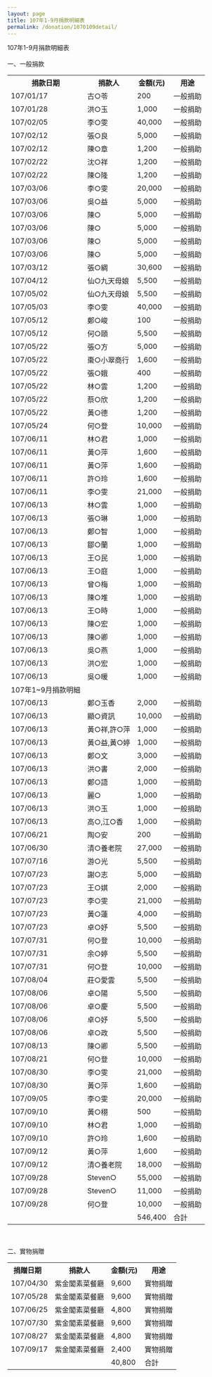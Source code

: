 ```yaml
---
layout: page
title: 107年1-9月捐款明細表
permalink: /donation/1070109detail/
---
```

107年1-9月捐款明細表
<br/><br/>
一、一般捐款
<br/>
<table class="tg">
  <tr>
    <th class="tg-0lax">捐款日期</th>
    <th class="tg-0lax">捐款人</th>
    <th class="tg-0lax">金額(元)</th>
    <th class="tg-0lax">用途</th>
  </tr>
  <tr>
    <td class="tg-0lax">107/01/17</td>
    <td class="tg-0lax">古○苓</td>
    <td class="tg-0lax">200</td>
    <td class="tg-0lax">一般捐助</td>
  </tr>
  <tr>
    <td class="tg-0lax">107/01/28</td>
    <td class="tg-0lax">洪○玉</td>
    <td class="tg-0lax">1,000</td>
    <td class="tg-0lax">一般捐助</td>
  </tr>
  <tr>
    <td class="tg-0lax">107/02/05</td>
    <td class="tg-0lax">李○雯</td>
    <td class="tg-0lax">40,000</td>
    <td class="tg-0lax">一般捐助</td>
  </tr>
  <tr>
    <td class="tg-0lax">107/02/12</td>
    <td class="tg-0lax">張○良</td>
    <td class="tg-0lax">5,000</td>
    <td class="tg-0lax">一般捐助</td>
  </tr>
  <tr>
    <td class="tg-0lax">107/02/12</td>
    <td class="tg-0lax">陳○章</td>
    <td class="tg-0lax">1,200</td>
    <td class="tg-0lax">一般捐助</td>
  </tr>
  <tr>
    <td class="tg-0lax">107/02/22</td>
    <td class="tg-0lax">沈○祥</td>
    <td class="tg-0lax">1,200</td>
    <td class="tg-0lax">一般捐助</td>
  </tr>
  <tr>
    <td class="tg-0lax">107/02/22</td>
    <td class="tg-0lax">陳○隆</td>
    <td class="tg-0lax">1,200</td>
    <td class="tg-0lax">一般捐助</td>
  </tr>
  <tr>
    <td class="tg-0lax">107/03/06</td>
    <td class="tg-0lax">李○雯</td>
    <td class="tg-0lax">20,000</td>
    <td class="tg-0lax">一般捐助</td>
  </tr>
  <tr>
    <td class="tg-0lax">107/03/06</td>
    <td class="tg-0lax">吳○益</td>
    <td class="tg-0lax">5,000</td>
    <td class="tg-0lax">一般捐助</td>
  </tr>
  <tr>
    <td class="tg-0lax">107/03/06</td>
    <td class="tg-0lax">陳○</td>
    <td class="tg-0lax">5,000</td>
    <td class="tg-0lax">一般捐助</td>
  </tr>
  <tr>
    <td class="tg-0lax">107/03/06</td>
    <td class="tg-0lax">陳○</td>
    <td class="tg-0lax">5,000</td>
    <td class="tg-0lax">一般捐助</td>
  </tr>
  <tr>
    <td class="tg-0lax">107/03/06</td>
    <td class="tg-0lax">陳○</td>
    <td class="tg-0lax">5,000</td>
    <td class="tg-0lax">一般捐助</td>
  </tr>
  <tr>
    <td class="tg-0lax">107/03/06</td>
    <td class="tg-0lax">陳○</td>
    <td class="tg-0lax">5,000</td>
    <td class="tg-0lax">一般捐助</td>
  </tr>
  <tr>
    <td class="tg-0lax">107/03/12</td>
    <td class="tg-0lax">張○綢</td>
    <td class="tg-0lax">30,600</td>
    <td class="tg-0lax">一般捐助</td>
  </tr>
  <tr>
    <td class="tg-0lax">107/04/12</td>
    <td class="tg-0lax">仙○九天母娘</td>
    <td class="tg-0lax">5,500</td>
    <td class="tg-0lax">一般捐助</td>
  </tr>
  <tr>
    <td class="tg-0lax">107/05/02</td>
    <td class="tg-0lax">仙○九天母娘</td>
    <td class="tg-0lax">5,500</td>
    <td class="tg-0lax">一般捐助</td>
  </tr>
  <tr>
    <td class="tg-0lax">107/05/03</td>
    <td class="tg-0lax">李○雯</td>
    <td class="tg-0lax">40,000</td>
    <td class="tg-0lax">一般捐助</td>
  </tr>
  <tr>
    <td class="tg-0lax">107/05/12</td>
    <td class="tg-0lax">鄭○峻</td>
    <td class="tg-0lax">100</td>
    <td class="tg-0lax">一般捐助</td>
  </tr>
  <tr>
    <td class="tg-0lax">107/05/12</td>
    <td class="tg-0lax">何○頤</td>
    <td class="tg-0lax">5,500</td>
    <td class="tg-0lax">一般捐助</td>
  </tr>
  <tr>
    <td class="tg-0lax">107/05/22</td>
    <td class="tg-0lax">張○方</td>
    <td class="tg-0lax">5,000</td>
    <td class="tg-0lax">一般捐助</td>
  </tr>
  <tr>
    <td class="tg-0lax">107/05/22</td>
    <td class="tg-0lax">棗○小翠商行</td>
    <td class="tg-0lax">1,600</td>
    <td class="tg-0lax">一般捐助</td>
  </tr>
  <tr>
    <td class="tg-0lax">107/05/22</td>
    <td class="tg-0lax">張○娥</td>
    <td class="tg-0lax">400</td>
    <td class="tg-0lax">一般捐助</td>
  </tr>
  <tr>
    <td class="tg-0lax">107/05/22</td>
    <td class="tg-0lax">林○雲</td>
    <td class="tg-0lax">1,200</td>
    <td class="tg-0lax">一般捐助</td>
  </tr>
  <tr>
    <td class="tg-0lax">107/05/22</td>
    <td class="tg-0lax">蔡○欣</td>
    <td class="tg-0lax">1,200</td>
    <td class="tg-0lax">一般捐助</td>
  </tr>
  <tr>
    <td class="tg-0lax">107/05/22</td>
    <td class="tg-0lax">黃○德</td>
    <td class="tg-0lax">1,200</td>
    <td class="tg-0lax">一般捐助</td>
  </tr>
  <tr>
    <td class="tg-0lax">107/05/24</td>
    <td class="tg-0lax">何○登</td>
    <td class="tg-0lax">10,000</td>
    <td class="tg-0lax">一般捐助</td>
  </tr>
  <tr>
    <td class="tg-0lax">107/06/11</td>
    <td class="tg-0lax">林○君</td>
    <td class="tg-0lax">1,000</td>
    <td class="tg-0lax">一般捐助</td>
  </tr>
  <tr>
    <td class="tg-0lax">107/06/11</td>
    <td class="tg-0lax">黃○萍</td>
    <td class="tg-0lax">1,600</td>
    <td class="tg-0lax">一般捐助</td>
  </tr>
  <tr>
    <td class="tg-0lax">107/06/11</td>
    <td class="tg-0lax">黃○萍</td>
    <td class="tg-0lax">1,600</td>
    <td class="tg-0lax">一般捐助</td>
  </tr>
  <tr>
    <td class="tg-0lax">107/06/11</td>
    <td class="tg-0lax">許○玲</td>
    <td class="tg-0lax">1,600</td>
    <td class="tg-0lax">一般捐助</td>
  </tr>
  <tr>
    <td class="tg-0lax">107/06/11</td>
    <td class="tg-0lax">李○雯</td>
    <td class="tg-0lax">21,000</td>
    <td class="tg-0lax">一般捐助</td>
  </tr>
  <tr>
    <td class="tg-0lax">107/06/13</td>
    <td class="tg-0lax">林○雲</td>
    <td class="tg-0lax">1,000</td>
    <td class="tg-0lax">一般捐助</td>
  </tr>
  <tr>
    <td class="tg-0lax">107/06/13</td>
    <td class="tg-0lax">張○琳</td>
    <td class="tg-0lax">1,000</td>
    <td class="tg-0lax">一般捐助</td>
  </tr>
  <tr>
    <td class="tg-0lax">107/06/13</td>
    <td class="tg-0lax">鄭○智</td>
    <td class="tg-0lax">1,000</td>
    <td class="tg-0lax">一般捐助</td>
  </tr>
  <tr>
    <td class="tg-0lax">107/06/13</td>
    <td class="tg-0lax">鄒○蘭</td>
    <td class="tg-0lax">1,000</td>
    <td class="tg-0lax">一般捐助</td>
  </tr>
  <tr>
    <td class="tg-0lax">107/06/13</td>
    <td class="tg-0lax">王○民</td>
    <td class="tg-0lax">1,000</td>
    <td class="tg-0lax">一般捐助</td>
  </tr>
  <tr>
    <td class="tg-0lax">107/06/13</td>
    <td class="tg-0lax">王○庭</td>
    <td class="tg-0lax">1,000</td>
    <td class="tg-0lax">一般捐助</td>
  </tr>
  <tr>
    <td class="tg-0lax">107/06/13</td>
    <td class="tg-0lax">曾○梅</td>
    <td class="tg-0lax">1,000</td>
    <td class="tg-0lax">一般捐助</td>
  </tr>
  <tr>
    <td class="tg-0lax">107/06/13</td>
    <td class="tg-0lax">陳○堆</td>
    <td class="tg-0lax">1,000</td>
    <td class="tg-0lax">一般捐助</td>
  </tr>
  <tr>
    <td class="tg-0lax">107/06/13</td>
    <td class="tg-0lax">王○時</td>
    <td class="tg-0lax">1,000</td>
    <td class="tg-0lax">一般捐助</td>
  </tr>
  <tr>
    <td class="tg-0lax">107/06/13</td>
    <td class="tg-0lax">陳○宏</td>
    <td class="tg-0lax">1,000</td>
    <td class="tg-0lax">一般捐助</td>
  </tr>
  <tr>
    <td class="tg-0lax">107/06/13</td>
    <td class="tg-0lax">陳○卿</td>
    <td class="tg-0lax">1,000</td>
    <td class="tg-0lax">一般捐助</td>
  </tr>
  <tr>
    <td class="tg-0lax">107/06/13</td>
    <td class="tg-0lax">吳○燕</td>
    <td class="tg-0lax">1,000</td>
    <td class="tg-0lax">一般捐助</td>
  </tr>
  <tr>
    <td class="tg-0lax">107/06/13</td>
    <td class="tg-0lax">洪○宏</td>
    <td class="tg-0lax">1,000</td>
    <td class="tg-0lax">一般捐助</td>
  </tr>
  <tr>
    <td class="tg-0lax">107/06/13</td>
    <td class="tg-0lax">吳○暖</td>
    <td class="tg-0lax">1,000</td>
    <td class="tg-0lax">一般捐助</td>
  </tr>
  <tr>
    <td class="tg-0lax">107年1~9月捐款明細</td>
    <td class="tg-0lax"></td>
    <td class="tg-0lax"></td>
    <td class="tg-0lax"></td>
  </tr>
  <tr>
    <td class="tg-0lax">107/06/13</td>
    <td class="tg-0lax">鄭○玉香</td>
    <td class="tg-0lax">2,000</td>
    <td class="tg-0lax">一般捐助</td>
  </tr>
  <tr>
    <td class="tg-0lax">107/06/13</td>
    <td class="tg-0lax">顯○資訊</td>
    <td class="tg-0lax">10,000</td>
    <td class="tg-0lax">一般捐助</td>
  </tr>
  <tr>
    <td class="tg-0lax">107/06/13</td>
    <td class="tg-0lax">黃○祥,許○萍</td>
    <td class="tg-0lax">1,000</td>
    <td class="tg-0lax">一般捐助</td>
  </tr>
  <tr>
    <td class="tg-0lax">107/06/13</td>
    <td class="tg-0lax">黃○益,黃○婷</td>
    <td class="tg-0lax">1,000</td>
    <td class="tg-0lax">一般捐助</td>
  </tr>
  <tr>
    <td class="tg-0lax">107/06/13</td>
    <td class="tg-0lax">鄭○文</td>
    <td class="tg-0lax">3,000</td>
    <td class="tg-0lax">一般捐助</td>
  </tr>
  <tr>
    <td class="tg-0lax">107/06/13</td>
    <td class="tg-0lax">洪○書</td>
    <td class="tg-0lax">2,000</td>
    <td class="tg-0lax">一般捐助</td>
  </tr>
  <tr>
    <td class="tg-0lax">107/06/13</td>
    <td class="tg-0lax">鄭○語</td>
    <td class="tg-0lax">1,000</td>
    <td class="tg-0lax">一般捐助</td>
  </tr>
  <tr>
    <td class="tg-0lax">107/06/13</td>
    <td class="tg-0lax">麗○</td>
    <td class="tg-0lax">1,000</td>
    <td class="tg-0lax">一般捐助</td>
  </tr>
  <tr>
    <td class="tg-0lax">107/06/13</td>
    <td class="tg-0lax">洪○玉</td>
    <td class="tg-0lax">1,000</td>
    <td class="tg-0lax">一般捐助</td>
  </tr>
  <tr>
    <td class="tg-0lax">107/06/13</td>
    <td class="tg-0lax">高○,江○香</td>
    <td class="tg-0lax">1,000</td>
    <td class="tg-0lax">一般捐助</td>
  </tr>
  <tr>
    <td class="tg-0lax">107/06/21</td>
    <td class="tg-0lax">陶○安</td>
    <td class="tg-0lax">200</td>
    <td class="tg-0lax">一般捐助</td>
  </tr>
  <tr>
    <td class="tg-0lax">107/06/30</td>
    <td class="tg-0lax">清○養老院</td>
    <td class="tg-0lax">27,000</td>
    <td class="tg-0lax">一般捐助</td>
  </tr>
  <tr>
    <td class="tg-0lax">107/07/16</td>
    <td class="tg-0lax">游○光</td>
    <td class="tg-0lax">5,500</td>
    <td class="tg-0lax">一般捐助</td>
  </tr>
  <tr>
    <td class="tg-0lax">107/07/23</td>
    <td class="tg-0lax">謝○志</td>
    <td class="tg-0lax">5,000</td>
    <td class="tg-0lax">一般捐助</td>
  </tr>
  <tr>
    <td class="tg-0lax">107/07/23</td>
    <td class="tg-0lax">王○娸</td>
    <td class="tg-0lax">2,000</td>
    <td class="tg-0lax">一般捐助</td>
  </tr>
  <tr>
    <td class="tg-0lax">107/07/23</td>
    <td class="tg-0lax">李○雯</td>
    <td class="tg-0lax">21,000</td>
    <td class="tg-0lax">一般捐助</td>
  </tr>
  <tr>
    <td class="tg-0lax">107/07/23</td>
    <td class="tg-0lax">黃○蓮</td>
    <td class="tg-0lax">4,000</td>
    <td class="tg-0lax">一般捐助</td>
  </tr>
  <tr>
    <td class="tg-0lax">107/07/23</td>
    <td class="tg-0lax">卓○妤</td>
    <td class="tg-0lax">5,500</td>
    <td class="tg-0lax">一般捐助</td>
  </tr>
  <tr>
    <td class="tg-0lax">107/07/31</td>
    <td class="tg-0lax">何○登</td>
    <td class="tg-0lax">10,000</td>
    <td class="tg-0lax">一般捐助</td>
  </tr>
  <tr>
    <td class="tg-0lax">107/07/31</td>
    <td class="tg-0lax">余○婷</td>
    <td class="tg-0lax">5,500</td>
    <td class="tg-0lax">一般捐助</td>
  </tr>
  <tr>
    <td class="tg-0lax">107/07/31</td>
    <td class="tg-0lax">何○登</td>
    <td class="tg-0lax">10,000</td>
    <td class="tg-0lax">一般捐助</td>
  </tr>
  <tr>
    <td class="tg-0lax">107/08/04</td>
    <td class="tg-0lax">莊○愛雲</td>
    <td class="tg-0lax">5,500</td>
    <td class="tg-0lax">一般捐助</td>
  </tr>
  <tr>
    <td class="tg-0lax">107/08/06</td>
    <td class="tg-0lax">卓○陽</td>
    <td class="tg-0lax">5,500</td>
    <td class="tg-0lax">一般捐助</td>
  </tr>
  <tr>
    <td class="tg-0lax">107/08/06</td>
    <td class="tg-0lax">卓○慶</td>
    <td class="tg-0lax">5,500</td>
    <td class="tg-0lax">一般捐助</td>
  </tr>
  <tr>
    <td class="tg-0lax">107/08/06</td>
    <td class="tg-0lax">卓○妤</td>
    <td class="tg-0lax">5,500</td>
    <td class="tg-0lax">一般捐助</td>
  </tr>
  <tr>
    <td class="tg-0lax">107/08/06</td>
    <td class="tg-0lax">卓○政</td>
    <td class="tg-0lax">5,500</td>
    <td class="tg-0lax">一般捐助</td>
  </tr>
  <tr>
    <td class="tg-0lax">107/08/13</td>
    <td class="tg-0lax">陳○卿</td>
    <td class="tg-0lax">5,500</td>
    <td class="tg-0lax">一般捐助</td>
  </tr>
  <tr>
    <td class="tg-0lax">107/08/21</td>
    <td class="tg-0lax">何○登</td>
    <td class="tg-0lax">10,000</td>
    <td class="tg-0lax">一般捐助</td>
  </tr>
  <tr>
    <td class="tg-0lax">107/08/30</td>
    <td class="tg-0lax">李○雯</td>
    <td class="tg-0lax">21,000</td>
    <td class="tg-0lax">一般捐助</td>
  </tr>
  <tr>
    <td class="tg-0lax">107/08/30</td>
    <td class="tg-0lax">黃○萍</td>
    <td class="tg-0lax">1,600</td>
    <td class="tg-0lax">一般捐助</td>
  </tr>
  <tr>
    <td class="tg-0lax">107/09/05</td>
    <td class="tg-0lax">李○雯</td>
    <td class="tg-0lax">20,000</td>
    <td class="tg-0lax">一般捐助</td>
  </tr>
  <tr>
    <td class="tg-0lax">107/09/10</td>
    <td class="tg-0lax">黃○栩</td>
    <td class="tg-0lax">500</td>
    <td class="tg-0lax">一般捐助</td>
  </tr>
  <tr>
    <td class="tg-0lax">107/09/10</td>
    <td class="tg-0lax">林○君</td>
    <td class="tg-0lax">1,000</td>
    <td class="tg-0lax">一般捐助</td>
  </tr>
  <tr>
    <td class="tg-0lax">107/09/10</td>
    <td class="tg-0lax">許○玲</td>
    <td class="tg-0lax">1,600</td>
    <td class="tg-0lax">一般捐助</td>
  </tr>
  <tr>
    <td class="tg-0lax">107/09/12</td>
    <td class="tg-0lax">黃○萍</td>
    <td class="tg-0lax">1,600</td>
    <td class="tg-0lax">一般捐助</td>
  </tr>
  <tr>
    <td class="tg-0lax">107/09/12</td>
    <td class="tg-0lax">清○養老院</td>
    <td class="tg-0lax">18,000</td>
    <td class="tg-0lax">一般捐助</td>
  </tr>
  <tr>
    <td class="tg-0lax">107/09/28</td>
    <td class="tg-0lax">Steven○</td>
    <td class="tg-0lax">55,000</td>
    <td class="tg-0lax">一般捐助</td>
  </tr>
  <tr>
    <td class="tg-0lax">107/09/28</td>
    <td class="tg-0lax">Steven○</td>
    <td class="tg-0lax">11,000</td>
    <td class="tg-0lax">一般捐助</td>
  </tr>
  <tr>
    <td class="tg-0lax">107/09/28</td>
    <td class="tg-0lax">何○登</td>
    <td class="tg-0lax">10,000</td>
    <td class="tg-0lax">一般捐助</td>
  </tr>
  <tr>
    <td class="tg-0lax"></td>
    <td class="tg-0lax"></td>
    <td class="tg-0lax">546,400</td>
    <td class="tg-0lax">合計</td>
  </tr>
</table>


<br/><br/>
二、實物捐贈
<br/>
<table class="tg">
  <tr>
    <th class="tg-0lax">捐贈日期&nbsp;&nbsp;</th>
    <th class="tg-0lax">捐款人</th>
    <th class="tg-0lax">金額(元)</th>
    <th class="tg-0lax">用途</th>
  </tr>
  <tr>
    <td class="tg-0lax">107/04/30</td>
    <td class="tg-0lax">紫金閣素菜餐廳</td>
    <td class="tg-0lax">9,600</td>
    <td class="tg-0lax">實物捐贈</td>
  </tr>
  <tr>
    <td class="tg-0lax">107/05/28</td>
    <td class="tg-0lax">紫金閣素菜餐廳</td>
    <td class="tg-0lax">9,600</td>
    <td class="tg-0lax">實物捐贈</td>
  </tr>
  <tr>
    <td class="tg-0lax">107/06/25</td>
    <td class="tg-0lax">紫金閣素菜餐廳</td>
    <td class="tg-0lax">4,800</td>
    <td class="tg-0lax">實物捐贈</td>
  </tr>
  <tr>
    <td class="tg-0lax">107/07/30</td>
    <td class="tg-0lax">紫金閣素菜餐廳</td>
    <td class="tg-0lax">9,600</td>
    <td class="tg-0lax">實物捐贈</td>
  </tr>
  <tr>
    <td class="tg-0lax">107/08/27</td>
    <td class="tg-0lax">紫金閣素菜餐廳</td>
    <td class="tg-0lax">4,800</td>
    <td class="tg-0lax">實物捐贈</td>
  </tr>
  <tr>
    <td class="tg-0lax">107/09/17</td>
    <td class="tg-0lax">紫金閣素菜餐廳</td>
    <td class="tg-0lax">2,400</td>
    <td class="tg-0lax">實物捐贈</td>
  </tr>
  <tr>
    <td class="tg-0lax"></td>
    <td class="tg-0lax"></td>
    <td class="tg-0lax">40,800</td>
    <td class="tg-0lax">合計</td>
  </tr>
</table>

